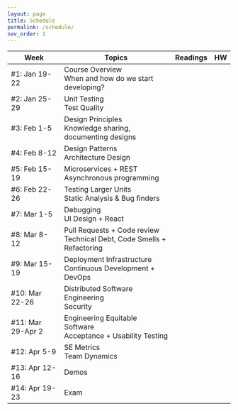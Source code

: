 ```yaml
---
layout: page
title: Schedule
permalink: /schedule/
nav_order: 1
---
```

| Week              | Topics                                                                      | Readings | HW |
|-------------------|-----------------------------------------------------------------------------|----------|----|
| #1: Jan 19-22     | Course Overview<br />When and how do we start developing?					  |          |    |
| #2: Jan 25-29     | Unit Testing<br />Test Quality		                                      |          |    |
| #3: Feb 1-5       | Design Principles<br />Knowledge sharing, documenting designs			      |          |    |
| #4: Feb 8-12      | Design Patterns<br />Architecture Design                                    |          |    |
| #5: Feb 15-19     | Microservices + REST<br />Asynchronous programming	                      |          |    |
| #6: Feb 22-26     | Testing Larger Units<br />Static Analysis & Bug finders 					  |          |    |
| #7: Mar 1-5       | Debugging<br />UI Design + React                                            |          |    |
| #8: Mar 8-12      | Pull Requests + Code review<br />Technical Debt, Code Smells + Refactoring  |          |    |
| #9: Mar 15-19     | Deployment Infrastructure<br />Continuous Development + DevOps 	          |          |    |
| #10: Mar 22-26    | Distributed Software Engineering<br />Security			                  |          |    |
| #11: Mar 29-Apr 2 | Engineering Equitable Software<br />Acceptance + Usability Testing   		  |          |    |
| #12: Apr 5-9      | SE Metrics <br />Team Dynamics											  |          |    |
| #13: Apr 12-16    | Demos                                   							          |          |    |
| #14: Apr 19-23    | Exam                                                                        |          |    |

